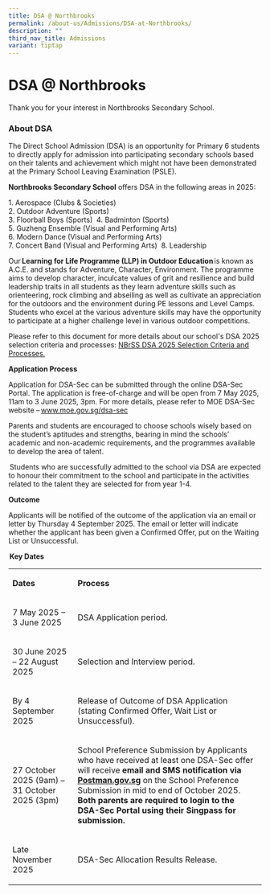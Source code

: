 ```yaml
---
title: DSA @ Northbrooks
permalink: /about-us/Admissions/DSA-at-Northbrooks/
description: ""
third_nav_title: Admissions
variant: tiptap
---
```

<h1>DSA @ Northbrooks</h1>
<p>Thank you for your interest in Northbrooks Secondary School.</p>
<h3>About DSA</h3>
<p>The Direct School Admission (DSA) is an opportunity for Primary 6 students
to directly apply for admission into participating secondary schools based
on their talents and achievement which might not have been demonstrated
at the Primary School Leaving Examination (PSLE). &nbsp;</p>
<p></p>
<p><strong>Northbrooks Secondary School</strong>&nbsp;offers DSA in the following
areas in 2025:
<br>
</p>
<p>1. Aerospace (Clubs &amp; Societies) &nbsp;
<br>2. Outdoor Adventure (Sports)&nbsp;
<br>3. Floorball Boys (Sports)&nbsp; 4. Badminton (Sports)&nbsp;
<br>5. Guzheng Ensemble (Visual and Performing Arts)&nbsp;
<br>6. Modern Dance (Visual and Performing Arts)&nbsp;
<br>7. Concert Band (Visual and Performing Arts)&nbsp; 8. Leadership&nbsp;</p>
<p>Our <strong>Learning for Life Programme (LLP) in Outdoor Education </strong>is
known as A.C.E. and stands for Adventure, Character, Environment. The programme
aims to develop character, inculcate values of grit and resilience and
build leadership traits in all students as they learn adventure skills
such as orienteering, rock climbing and abseiling as well as cultivate
an appreciation for the outdoors and the environment during PE lessons
and Level Camps. Students who excel at the various adventure skills may
have the opportunity to participate at a higher challenge level in various
outdoor competitions.&nbsp;</p>
<p></p>
<p>Please refer to this document for more details about our school's DSA
2025 selection criteria and processes: <a href="/files/2025_NBrSS_DSA_Selection_Criteria_and_Processes_.pdf" rel="noopener noreferrer nofollow" target="_blank">NBrSS DSA 2025 Selection Criteria and Processes.</a>  </p>
<p><strong>Application Process</strong>&nbsp;</p>
<p>Application for DSA-Sec can be submitted through the online DSA-Sec Portal.
The application is free-of-charge and will be open from 7 May 2025, 11am
to 3 June 2025, 3pm. For more details, please refer to MOE DSA-Sec website
– <a href="http://www.moe.gov.sg/dsa-sec" rel="noopener noreferrer nofollow" target="_blank">www.moe.gov.sg/dsa-sec</a> 
</p>
<p>Parents and students are encouraged to choose schools wisely based on
the student’s aptitudes and strengths, bearing in mind the schools’ academic
and non-academic requirements, and the programmes available to develop
the area of talent.&nbsp;</p>
<p> Students who are successfully admitted to the school via DSA are expected
to honour their commitment to the school and participate in the activities
related to the talent they are selected for from year 1-4.&nbsp;</p>
<p><strong>Outcome</strong>&nbsp;</p>
<p>Applicants will be notified of the outcome of the application via an email
or letter by Thursday 4 September 2025. The email or letter will indicate
whether the applicant has been given a Confirmed Offer, put on the Waiting
List or Unsuccessful.&nbsp;</p>
<p><strong> Key Dates</strong>&nbsp;</p>
<table style="minWidth: 50px">
<colgroup>
<col>
<col>
</colgroup>
<tbody>
<tr>
<td rowspan="1" colspan="1">
<p><strong>Dates</strong>&nbsp;</p>
</td>
<td rowspan="1" colspan="1">
<p><strong>Process</strong>&nbsp;</p>
</td>
</tr>
<tr>
<td rowspan="1" colspan="1">
<p>7 May 2025 – 3 June 2025&nbsp;</p>
</td>
<td rowspan="1" colspan="1">
<p>DSA Application period.&nbsp;</p>
</td>
</tr>
<tr>
<td rowspan="1" colspan="1">
<p>30 June 2025 – 22 August 2025&nbsp;</p>
</td>
<td rowspan="1" colspan="1">
<p>Selection and Interview period.&nbsp;</p>
</td>
</tr>
<tr>
<td rowspan="1" colspan="1">
<p>By 4 September 2025&nbsp;</p>
</td>
<td rowspan="1" colspan="1">
<p>Release of Outcome of DSA Application (stating Confirmed Offer, Wait List
or Unsuccessful).&nbsp;</p>
</td>
</tr>
<tr>
<td rowspan="1" colspan="1">
<p>27 October 2025 (9am) – 31 October 2025 (3pm)&nbsp;</p>
</td>
<td rowspan="1" colspan="1">
<p>School Preference Submission by Applicants who have received at least
one DSA-Sec offer will receive <strong>email and SMS notification</strong>  <strong>via <a href="http://www.moe.gov.sg/dsa-sec" rel="noopener noreferrer nofollow" target="_blank">Postman.gov.sg</a> </strong>on
the School Preference Submission in mid to end of October 2025. <strong>Both parents are required to login to the DSA-Sec Portal using their Singpass for submission.</strong>&nbsp;</p>
</td>
</tr>
<tr>
<td rowspan="1" colspan="1">
<p>Late November 2025&nbsp;</p>
</td>
<td rowspan="1" colspan="1">
<p>DSA-Sec Allocation Results Release.&nbsp;</p>
</td>
</tr>
</tbody>
</table>
<p>&nbsp;</p>
